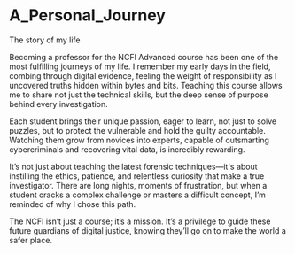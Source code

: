 # A_Personal_Journey

The story of my life

Becoming a professor for the NCFI Advanced course has been one of the most fulfilling journeys of my life. I remember my early days in the field, combing through digital evidence, feeling the weight of responsibility as I uncovered truths hidden within bytes and bits. Teaching this course allows me to share not just the technical skills, but the deep sense of purpose behind every investigation.

Each student brings their unique passion, eager to learn, not just to solve puzzles, but to protect the vulnerable and hold the guilty accountable. Watching them grow from novices into experts, capable of outsmarting cybercriminals and recovering vital data, is incredibly rewarding.

It’s not just about teaching the latest forensic techniques—it's about instilling the ethics, patience, and relentless curiosity that make a true investigator. There are long nights, moments of frustration, but when a student cracks a complex challenge or masters a difficult concept, I’m reminded of why I chose this path.

The NCFI isn’t just a course; it’s a mission. It’s a privilege to guide these future guardians of digital justice, knowing they’ll go on to make the world a safer place.

